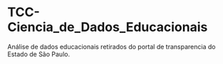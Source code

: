 # TCC-Ciencia_de_Dados_Educacionais
Análise de dados educacionais retirados do portal de transparencia do Estado de São Paulo.
